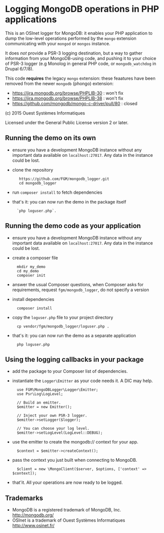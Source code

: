 Logging MongoDB operations in PHP applications
==============================================

This is an OSInet logger for MongoDB: it enables your PHP application to dump
the low-level operations performed by the `mongo` extension communicating with
your `mongod` or `mongos` instance.

It does *not* provide a PSR-3 logging destination, but a way to gather
information from your MongoDB-using code, and pushing it to your choice of PSR-3
logger (e.g Monolog in general PHP code, or `mongodb_watchdog` in Drupal 6/7/8).

This code **requires** the legacy `mongo` extension: these feaatures have been
removed from the newer `mongodb` (phongo) extension:

* https://jira.mongodb.org/browse/PHPLIB-30 : won't fix
* https://jira.mongodb.org/browse/PHPLIB-38 : won't fix
* https://github.com/mongodb/mongo-c-driver/pull/80 : closed

(c) 2015 Ouest Systèmes Informatiques

Licensed under the General Public License version 2 or later.


Running the demo on its own
---------------------------

* ensure you have a development MongoDB instance without any important data
  available on `localhost:27017`. Any data in the instance could be lost.
* clone the repository

         https://github.com/FGM/mongodb_logger.git
         cd mongodb_logger

* run `composer install` to fetch dependencies
* that's it: you can now run the demo in the package itself

        `php loguser.php`.


Running the demo code as your application
-----------------------------------------

* ensure you have a development MongoDB instance without any important data
  available on `localhost:27017`. Any data in the instance could be lost.
* create a composer file

        mkdir my_demo
        cd my_demo
        composer init

* answer the usual Composer questions,  when Composer asks for requirements, request `fgm/mongodb_logger`, do not specify a version
* install dependencies

        composer install

* copy the `loguser.php` file to your project directory

        cp vendor/fgm/mongodb_logger/loguser.php .

* that's it: you can now run the demo as a separate application

        php loguser.php


Using the logging callbacks in your package
-------------------------------------------

* add the package to your Composer list of dependencies.
* instantiate the `Logger\Emitter` as your code needs it. A DIC may help.

        use FGM\MongoDBLogger\Logger\Emitter;
        use Psr\Log\LogLevel;

        // Build an emitter.
        $emitter = new Emitter();

        // Inject your own PSR-3 logger.
        $emitter->setLogger($logger);

        // You can choose your log level.
        $emitter->setLogLevel(LogLevel::DEBUG);

* use the emitter to create the mongodb:// context for your app.

        $context = $emitter->createContext();

* pass the context you just built when connecting to MongoDB.

        $client = new \MongoClient($server, $options, ['context' => $context]);

* that'it. All your operations are now ready to be logged.


Trademarks
----------

* MongoDB is a registered trademark of MongoDB, Inc. http://mongodb.org/
* OSInet is a trademark of Ouest Systèmes Informatiques http://www.osinet.fr/

